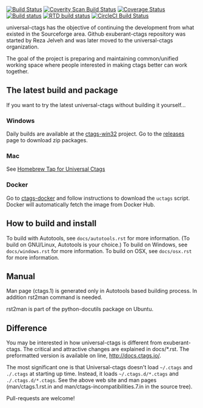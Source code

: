 [![Build Status](https://travis-ci.org/universal-ctags/ctags.svg?branch=master)](https://travis-ci.org/universal-ctags/ctags)
[![Coverity Scan Build Status](https://scan.coverity.com/projects/4355/badge.svg)](https://scan.coverity.com/projects/4355)
[![Coverage Status](https://coveralls.io/repos/universal-ctags/ctags/badge.svg?branch=master&service=github)](https://coveralls.io/github/universal-ctags/ctags?branch=master)
[![Build status](https://ci.appveyor.com/api/projects/status/6hk2p5lv6jsrd9o7/branch/master?svg=true)](https://ci.appveyor.com/project/universalctags/ctags/branch/master)
[![RTD build status](https://readthedocs.org/projects/ctags/badge)](http://docs.ctags.io)
[![CircleCI Build Status](https://circleci.com/gh/universal-ctags/ctags.svg?style=shield&circle-token=2e582261da84ebc6d21725b05381f410bc5de29d)](https://circleci.com/gh/universal-ctags)

universal-ctags has the objective of continuing the development from
what existed in the Sourceforge area. Github exuberant-ctags
repository was started by Reza Jelveh and was later moved to the
universal-ctags organization.

The goal of the project is preparing and maintaining common/unified working
space where people interested in making ctags better can work
together.

## The latest build and package ##

If you want to try the latest universal-ctags without building it yourself...

### Windows
Daily builds are available at the [ctags-win32](https://github.com/universal-ctags/ctags-win32) project.
Go to the [releases](https://github.com/universal-ctags/ctags-win32/releases) page to download zip packages.

### Mac
See [Homebrew Tap for Universal Ctags](https://github.com/universal-ctags/homebrew-universal-ctags)

### Docker
Go to [ctags-docker](https://github.com/universal-ctags/ctags-docker) and follow
instructions to download the `uctags` script. Docker will automatically fetch
the image from Docker Hub.

## How to build and install ##

To build with Autotools, see `docs/autotools.rst` for more information.
(To build on GNU/Linux, Autotools is your choice.)
To build on Windows, see `docs/windows.rst` for more information.
To build on OSX, see `docs/osx.rst` for more information.

## Manual ##
Man page (ctags.1) is generated only in Autotools based building process.
In addition rst2man command is needed.

rst2man is part of the python-docutils package on Ubuntu.

## Difference ##

You may be interested in how universal-ctags is different from
exuberant-ctags. The critical and attractive changes are explained
in docs/\*.rst. The preformatted version is available on line,
http://docs.ctags.io/.

The most significant one is that Universal-ctags doesn't load
`~/.ctags` and `./.ctags` at starting up time. Instead, it loads
`~/.ctags.d/*.ctags` and `./.ctags.d/*.ctags`. See the above web
site and man pages
(man/ctags.1.rst.in and man/ctags-incompatibilities.7.in in the
source tree).

Pull-requests are welcome!
